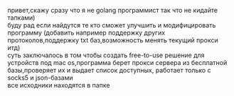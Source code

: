 привет,скажу сразу что я не golang программист так что не кидайте тапками) <br />
буду рад если найдутся те кто сможет улучшить и модифицировать программу (добавить например поддержку других протоколов,поддержку txt баз,возможность менять текущий прокси итд) <br />
cуть заключалось в том чтобы создать free-to-use решение для устройств под mac os,программа берет прокси сервера из бесплатной базы,проверяет их и выдает список доступных, работает только с socks5 и json-базами <br />
все исходники находятся в папке
